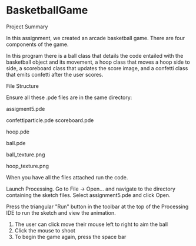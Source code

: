 # BasketballGame
Project Summary

In this assignment, we created an arcade basketball game. There are four components of the game. 

In this program there is a ball class that details the code entailed with the basketball object and its movement, a hoop class that moves a hoop side to side, a scoreboard class that updates the score image, and a confetti class that emits confetti after the user scores. 

File Structure

Ensure all these .pde files are in the same directory:

assigment5.pde

confettiparticle.pde
scoreboard.pde

hoop.pde

ball.pde

ball_texture.png

hoop_texture.png

When you have all the files attached run the code. 

Launch Processing.
Go to File -> Open... and navigate to the directory containing the sketch files.
Select assignment5.pde and click Open.

Press the triangular "Run" button in the toolbar at the top of the Processing IDE to run the sketch and view the animation.

1. The user can click move their mouse left to right to aim the ball
2. Click the mouse to shoot
3. To begin the game again, press the space bar


